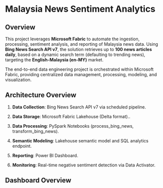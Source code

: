 # Malaysia News Sentiment Analytics

## Overview
This project leverages **Microsoft Fabric** to automate the ingestion, processing, sentiment analysis, and reporting of Malaysia news data. Using **Bing News Search API v7**, the solution retrieves up to **100 news articles daily**, based on a dynamic search term (defaulting to trending news), targeting the **English-Malaysia (en-MY)** market.

The end-to-end data engineering project is orchestrated within Microsoft Fabric, providing centralized data management, processing, modeling, and visualization.

## Architecture Overview
1. **Data Collection**: Bing News Search API v7 via scheduled pipeline.

2. **Data Storage**: Microsoft Fabric Lakehouse (Delta format)..

3. **Data Processing**: PySpark Notebooks (process_bing_news, transform_bing_news).

4. **Semantic Modeling**: Lakehouse semantic model and SQL analytics endpoint.

5. **Reporting**: Power BI Dashboard.

6. **Monitoring**: Real-time negative sentiment detection via Data Activator.

## Dashboard Overview


